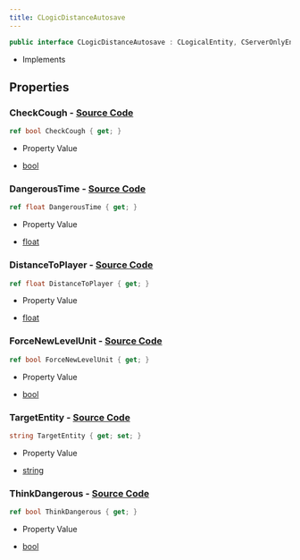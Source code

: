 ```yaml
---
title: CLogicDistanceAutosave
---
```


```csharp
public interface CLogicDistanceAutosave : CLogicalEntity, CServerOnlyEntity, CBaseEntity, CEntityInstance, ISchemaClass<CEntityInstance>, ISchemaClass<CBaseEntity>, ISchemaClass<CServerOnlyEntity>, ISchemaClass<CLogicalEntity>, ISchemaClass<CLogicDistanceAutosave>, ISchemaField, ISchemaClass, INativeHandle
```

- Implements

## Properties

### **CheckCough** - [Source Code](https://github.com/swiftly-solution/swiftlys2/blob/main/managed/src/SwiftlyS2.Generated/Schemas/Interfaces/CLogicDistanceAutosave.cs#L22)

```csharp
ref bool CheckCough { get; }
```

- Property Value

- [bool](https://learn.microsoft.com/dotnet/api/system.boolean)

### **DangerousTime** - [Source Code](https://github.com/swiftly-solution/swiftlys2/blob/main/managed/src/SwiftlyS2.Generated/Schemas/Interfaces/CLogicDistanceAutosave.cs#L26)

```csharp
ref float DangerousTime { get; }
```

- Property Value

- [float](https://learn.microsoft.com/dotnet/api/system.single)

### **DistanceToPlayer** - [Source Code](https://github.com/swiftly-solution/swiftlys2/blob/main/managed/src/SwiftlyS2.Generated/Schemas/Interfaces/CLogicDistanceAutosave.cs#L18)

```csharp
ref float DistanceToPlayer { get; }
```

- Property Value

- [float](https://learn.microsoft.com/dotnet/api/system.single)

### **ForceNewLevelUnit** - [Source Code](https://github.com/swiftly-solution/swiftlys2/blob/main/managed/src/SwiftlyS2.Generated/Schemas/Interfaces/CLogicDistanceAutosave.cs#L20)

```csharp
ref bool ForceNewLevelUnit { get; }
```

- Property Value

- [bool](https://learn.microsoft.com/dotnet/api/system.boolean)

### **TargetEntity** - [Source Code](https://github.com/swiftly-solution/swiftlys2/blob/main/managed/src/SwiftlyS2.Generated/Schemas/Interfaces/CLogicDistanceAutosave.cs#L16)

```csharp
string TargetEntity { get; set; }
```

- Property Value

- [string](https://learn.microsoft.com/dotnet/api/system.string)

### **ThinkDangerous** - [Source Code](https://github.com/swiftly-solution/swiftlys2/blob/main/managed/src/SwiftlyS2.Generated/Schemas/Interfaces/CLogicDistanceAutosave.cs#L24)

```csharp
ref bool ThinkDangerous { get; }
```

- Property Value

- [bool](https://learn.microsoft.com/dotnet/api/system.boolean)

